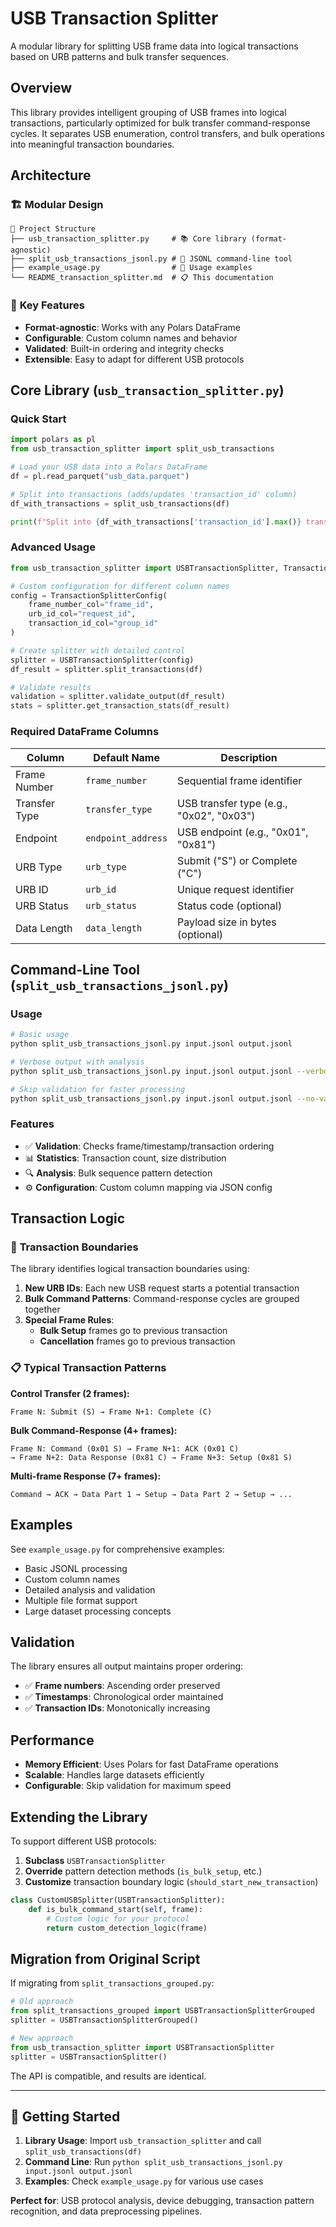 # USB Transaction Splitter

A modular library for splitting USB frame data into logical transactions based on URB patterns and bulk transfer sequences.

## Overview

This library provides intelligent grouping of USB frames into logical transactions, particularly optimized for bulk transfer command-response cycles. It separates USB enumeration, control transfers, and bulk operations into meaningful transaction boundaries.

## Architecture

### 🏗️ **Modular Design**

```
📁 Project Structure
├── usb_transaction_splitter.py     # 📚 Core library (format-agnostic)
├── split_usb_transactions_jsonl.py # 🔧 JSONL command-line tool  
├── example_usage.py                # 📖 Usage examples
└── README_transaction_splitter.md  # 📋 This documentation
```

### 🎯 **Key Features**

- **Format-agnostic**: Works with any Polars DataFrame
- **Configurable**: Custom column names and behavior
- **Validated**: Built-in ordering and integrity checks
- **Extensible**: Easy to adapt for different USB protocols

## Core Library (`usb_transaction_splitter.py`)

### Quick Start

```python
import polars as pl
from usb_transaction_splitter import split_usb_transactions

# Load your USB data into a Polars DataFrame
df = pl.read_parquet("usb_data.parquet")

# Split into transactions (adds/updates 'transaction_id' column)
df_with_transactions = split_usb_transactions(df)

print(f"Split into {df_with_transactions['transaction_id'].max()} transactions")
```

### Advanced Usage

```python
from usb_transaction_splitter import USBTransactionSplitter, TransactionSplitterConfig

# Custom configuration for different column names
config = TransactionSplitterConfig(
    frame_number_col="frame_id",
    urb_id_col="request_id",
    transaction_id_col="group_id"
)

# Create splitter with detailed control
splitter = USBTransactionSplitter(config)
df_result = splitter.split_transactions(df)

# Validate results
validation = splitter.validate_output(df_result)
stats = splitter.get_transaction_stats(df_result)
```

### Required DataFrame Columns

| Column | Default Name | Description |
|--------|--------------|-------------|
| Frame Number | `frame_number` | Sequential frame identifier |
| Transfer Type | `transfer_type` | USB transfer type (e.g., "0x02", "0x03") |
| Endpoint | `endpoint_address` | USB endpoint (e.g., "0x01", "0x81") |
| URB Type | `urb_type` | Submit ("S") or Complete ("C") |
| URB ID | `urb_id` | Unique request identifier |
| URB Status | `urb_status` | Status code (optional) |
| Data Length | `data_length` | Payload size in bytes (optional) |

## Command-Line Tool (`split_usb_transactions_jsonl.py`)

### Usage

```bash
# Basic usage
python split_usb_transactions_jsonl.py input.jsonl output.jsonl

# Verbose output with analysis
python split_usb_transactions_jsonl.py input.jsonl output.jsonl --verbose

# Skip validation for faster processing
python split_usb_transactions_jsonl.py input.jsonl output.jsonl --no-validate
```

### Features

- ✅ **Validation**: Checks frame/timestamp/transaction ordering
- 📊 **Statistics**: Transaction count, size distribution
- 🔍 **Analysis**: Bulk sequence pattern detection
- ⚙️ **Configuration**: Custom column mapping via JSON config

## Transaction Logic

### 🔄 **Transaction Boundaries**

The library identifies logical transaction boundaries using:

1. **New URB IDs**: Each new USB request starts a potential transaction
2. **Bulk Command Patterns**: Command-response cycles are grouped together
3. **Special Frame Rules**:
   - **Bulk Setup** frames go to previous transaction
   - **Cancellation** frames go to previous transaction

### 📋 **Typical Transaction Patterns**

**Control Transfer (2 frames):**
```
Frame N: Submit (S) → Frame N+1: Complete (C)
```

**Bulk Command-Response (4+ frames):**
```
Frame N: Command (0x01 S) → Frame N+1: ACK (0x01 C) 
→ Frame N+2: Data Response (0x81 C) → Frame N+3: Setup (0x81 S)
```

**Multi-frame Response (7+ frames):**
```
Command → ACK → Data Part 1 → Setup → Data Part 2 → Setup → ...
```

## Examples

See `example_usage.py` for comprehensive examples:

- Basic JSONL processing
- Custom column names
- Detailed analysis and validation  
- Multiple file format support
- Large dataset processing concepts

## Validation

The library ensures all output maintains proper ordering:

- ✅ **Frame numbers**: Ascending order preserved
- ✅ **Timestamps**: Chronological order maintained
- ✅ **Transaction IDs**: Monotonically increasing

## Performance

- **Memory Efficient**: Uses Polars for fast DataFrame operations
- **Scalable**: Handles large datasets efficiently
- **Configurable**: Skip validation for maximum speed

## Extending the Library

To support different USB protocols:

1. **Subclass** `USBTransactionSplitter`
2. **Override** pattern detection methods (`is_bulk_setup`, etc.)
3. **Customize** transaction boundary logic (`should_start_new_transaction`)

```python
class CustomUSBSplitter(USBTransactionSplitter):
    def is_bulk_command_start(self, frame):
        # Custom logic for your protocol
        return custom_detection_logic(frame)
```

## Migration from Original Script

If migrating from `split_transactions_grouped.py`:

```python
# Old approach
from split_transactions_grouped import USBTransactionSplitterGrouped
splitter = USBTransactionSplitterGrouped()

# New approach  
from usb_transaction_splitter import USBTransactionSplitter
splitter = USBTransactionSplitter()
```

The API is compatible, and results are identical.

---

## 🚀 **Getting Started**

1. **Library Usage**: Import `usb_transaction_splitter` and call `split_usb_transactions(df)`
2. **Command Line**: Run `python split_usb_transactions_jsonl.py input.jsonl output.jsonl`
3. **Examples**: Check `example_usage.py` for various use cases

**Perfect for**: USB protocol analysis, device debugging, transaction pattern recognition, and data preprocessing pipelines.